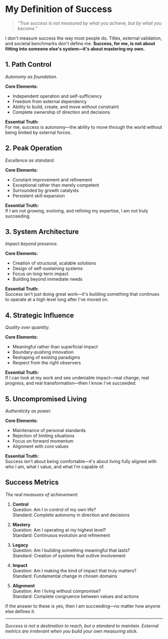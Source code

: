 # My Definition of Success

> *"True success is not measured by what you achieve, but by what you become."*

I don't measure success the way most people do. Titles, external validation, and societal benchmarks don't define me. **Success, for me, is not about fitting into someone else's system—it's about mastering my own.**

## 1. Path Control

*Autonomy as foundation.*

**Core Elements:**
- Independent operation and self-sufficiency
- Freedom from external dependency
- Ability to build, create, and move without constraint
- Complete ownership of direction and decisions

**Essential Truth:**  
For me, success is autonomy—the ability to move through the world without being limited by external forces.

## 2. Peak Operation

*Excellence as standard.*

**Core Elements:**
- Constant improvement and refinement
- Exceptional rather than merely competent
- Surrounded by growth catalysts
- Persistent skill expansion

**Essential Truth:**  
If I am not growing, evolving, and refining my expertise, I am not truly succeeding.

## 3. System Architecture

*Impact beyond presence.*

**Core Elements:**
- Creation of structural, scalable solutions
- Design of self-sustaining systems
- Focus on long-term impact
- Building beyond immediate needs

**Essential Truth:**  
Success isn't just doing great work—it's building something that continues to operate at a high level long after I've moved on.

## 4. Strategic Influence

*Quality over quantity.*

**Core Elements:**
- Meaningful rather than superficial impact
- Boundary-pushing innovation
- Reshaping of existing paradigms
- Respect from the right observers

**Essential Truth:**  
If I can look at my work and see undeniable impact—real change, real progress, and real transformation—then I know I've succeeded.

## 5. Uncompromised Living

*Authenticity as power.*

**Core Elements:**
- Maintenance of personal standards
- Rejection of limiting situations
- Focus on forward momentum
- Alignment with core values

**Essential Truth:**  
Success isn't about being comfortable—it's about living fully aligned with who I am, what I value, and what I'm capable of.

## Success Metrics

*The real measures of achievement:*

1. **Control**  
   Question: Am I in control of my own life?  
   Standard: Complete autonomy in direction and decisions

2. **Mastery**  
   Question: Am I operating at my highest level?  
   Standard: Continuous evolution and refinement

3. **Legacy**  
   Question: Am I building something meaningful that lasts?  
   Standard: Creation of systems that outlive involvement

4. **Impact**  
   Question: Am I making the kind of impact that truly matters?  
   Standard: Fundamental change in chosen domains

5. **Alignment**  
   Question: Am I living without compromise?  
   Standard: Complete congruence between values and actions

If the answer to these is yes, then I am succeeding—no matter how anyone else defines it.

---

*Success is not a destination to reach, but a standard to maintain. External metrics are irrelevant when you build your own measuring stick.*